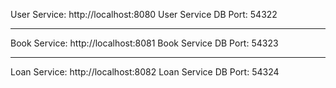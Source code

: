 User Service: http://localhost:8080
User Service DB Port: 54322

----

Book Service: http://localhost:8081
Book Service DB Port: 54323

----

Loan Service: http://localhost:8082
Loan Service DB Port: 54324